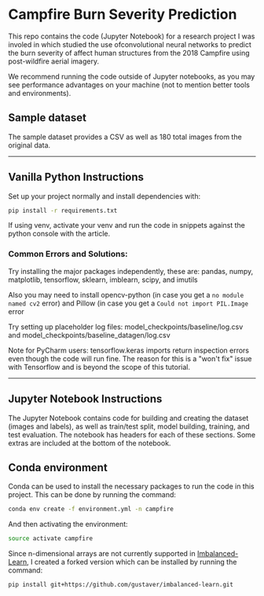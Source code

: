 # Campfire Burn Severity Prediction
This repo contains the code (Jupyter Notebook) for a research project I was involed in which studied
the use ofconvolutional neural networks to predict the burn severity of affect human structures from
the 2018 Campfire using post-wildfire aerial imagery. 

We recommend running the code outside of Jupyter notebooks, as you may see performance advantages 
on your machine (not to mention better tools and environments).


## Sample dataset 
The sample dataset provides a CSV as well as 180 total images from the original data.

-----

## Vanilla Python Instructions

Set up your project normally and install dependencies with:

```bash
pip install -r requirements.txt
```

If using venv, activate your venv and run the code in snippets against the python console
with the article. 

###  Common Errors and Solutions:
  Try installing the major packages independently, these are:
  pandas, numpy, matplotlib, tensorflow, sklearn, imblearn, scipy, and imutils

  Also you may need to install
  opencv-python (in case you get a `no module named cv2` error) and
  Pillow (in case you get a `Could not import PIL.Image` error

  Try setting up placeholder log files:
  model_checkpoints/baseline/log.csv and 
  model_checkpoints/baseline_datagen/log.csv

Note for PyCharm users:
tensorflow.keras imports return inspection errors even though the code will run fine. 
The reason for this is a "won't fix" issue with Tensorflow and is beyond the scope of this tutorial.

------

## Jupyter Notebook Instructions

The Jupyter Notebook contains code for building and creating the dataset (images and labels), as
well as train/test split, model building, training, and test evaluation. The notebook has headers
for each of these sections. Some extras are included at the bottom of the notebook. 

## Conda environment 
Conda can be used to install the necessary packages to run the code in this project. This can be
done by running the command: 
```bash
conda env create -f environment.yml -n campfire
```
And then activating the environment: 
```bash
source activate campfire
```
Since n-dimensional arrays are not currently supported in 
[Imbalanced-Learn](https://github.com/scikit-learn-contrib/imbalanced-learn), I created a forked
version which can be installed by running the command: 
```bash
pip install git+https://github.com/gustaver/imbalanced-learn.git
```
